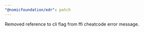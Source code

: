 ```yaml
---
"@nomicfoundation/edr": patch
---
```


Removed reference to cli flag from ffi cheatcode error message.
